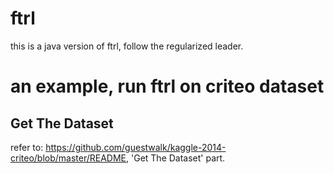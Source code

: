 # ftrl
this is a java version of ftrl, follow the regularized leader.

# an example, run ftrl on criteo dataset
## Get The Dataset
refer to: https://github.com/guestwalk/kaggle-2014-criteo/blob/master/README, 'Get The Dataset' part.
